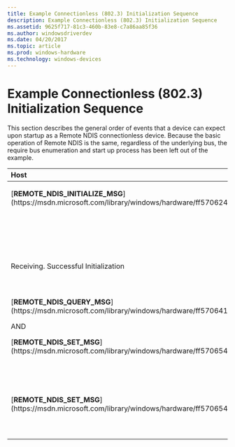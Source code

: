 ```yaml
---
title: Example Connectionless (802.3) Initialization Sequence
description: Example Connectionless (802.3) Initialization Sequence
ms.assetid: 9625f717-81c3-460b-83e8-c7a86aa85f36
ms.author: windowsdriverdev
ms.date: 04/20/2017
ms.topic: article
ms.prod: windows-hardware
ms.technology: windows-devices
---
```


# Example Connectionless (802.3) Initialization Sequence





This section describes the general order of events that a device can expect upon startup as a Remote NDIS connectionless device. Because the basic operation of Remote NDIS is the same, regardless of the underlying bus, the require bus enumeration and start up process has been left out of the example.

<table>
<colgroup>
<col width="33%" />
<col width="33%" />
<col width="33%" />
</colgroup>
<thead>
<tr class="header">
<th align="left">Host</th>
<th align="left">Device</th>
<th align="left">Description</th>
</tr>
</thead>
<tbody>
<tr class="odd">
<td align="left"><p>[<strong>REMOTE_NDIS_INITIALIZE_MSG</strong>](https://msdn.microsoft.com/library/windows/hardware/ff570624)</p></td>
<td align="left"></td>
<td align="left"><p>Hosts sends Remote NDIS Initialization message to device.</p></td>
</tr>
<tr class="even">
<td align="left"></td>
<td align="left"><p>[<strong>REMOTE_NDIS_INITIALIZE_CMPLT</strong>](https://msdn.microsoft.com/library/windows/hardware/ff570621)</p></td>
<td align="left"><p>Device response with Initialize Complete message.</p></td>
</tr>
<tr class="odd">
<td align="left"><p>Receiving. Successful Initialization</p></td>
<td align="left"></td>
<td align="left"><p>Host starts accepting data on incoming data channel. (Example: on USB starts doing reads on IN pipe).</p></td>
</tr>
<tr class="even">
<td align="left"><p>[<strong>REMOTE_NDIS_QUERY_MSG</strong>](https://msdn.microsoft.com/library/windows/hardware/ff570641)</p>
<p>AND</p>
<p>[<strong>REMOTE_NDIS_SET_MSG</strong>](https://msdn.microsoft.com/library/windows/hardware/ff570654)</p></td>
<td align="left"><p>[<strong>REMOTE_NDIS_QUERY_CMPLT</strong>](https://msdn.microsoft.com/library/windows/hardware/ff570638)</p>
<p>OR</p>
<p>[<strong>REMOTE_NDIS_SET_CMPLT</strong>](https://msdn.microsoft.com/library/windows/hardware/ff570651)</p></td>
<td align="left"><p>Host initiates a series of sets and queries to determine state of device and to setup initial parameters. The device responses appropriately with the correct complete messages. The following NDIS OIDs may be queried: [OID_802_3_CURRENT_ADDRESS](https://msdn.microsoft.com/library/windows/hardware/ff569069), [OID_802_3_MAXIMUM_LIST_SIZE](https://msdn.microsoft.com/library/windows/hardware/ff569072), and so on.</p></td>
</tr>
<tr class="odd">
<td align="left"><p>[<strong>REMOTE_NDIS_SET_MSG</strong>](https://msdn.microsoft.com/library/windows/hardware/ff570654)</p></td>
<td align="left"></td>
<td align="left"><p>Host sends an [OID_GEN_CURRENT_PACKET_FILTER](https://msdn.microsoft.com/library/windows/hardware/ff569575) OID with a nonzero filter value to the device. At this point the device should start sending data packets on the incoming data channel. The host will also start sending data packets on the outgoing data channel.</p></td>
</tr>
</tbody>
</table>

 

 

 





